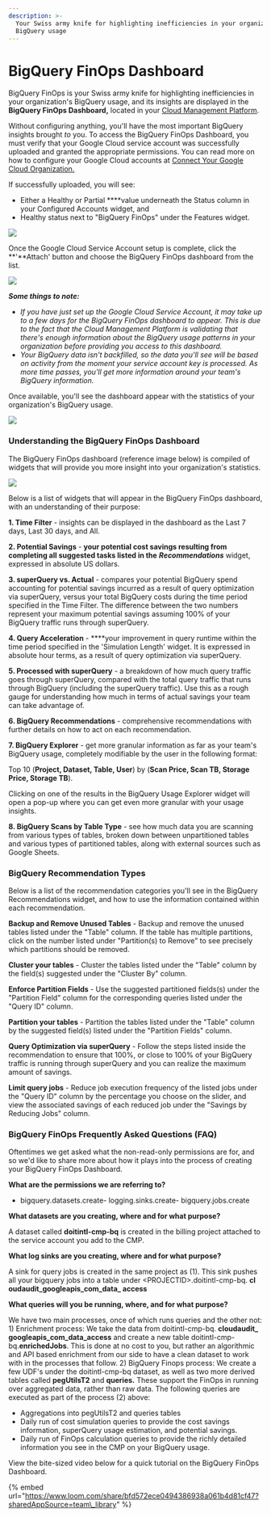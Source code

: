 ```yaml
---
description: >-
  Your Swiss army knife for highlighting inefficiencies in your organization's
  BigQuery usage
---
```


# BigQuery FinOps Dashboard

BigQuery FinOps is your Swiss army knife for highlighting inefficiencies in your organization's BigQuery usage, and its insights are displayed in the **BigQuery FinOps Dashboard,** located in your [Cloud Management Platform](../).

Without configuring anything, you'll have the most important BigQuery insights brought _to_ you. To access the BigQuery FinOps Dashboard, you must verify that your Google Cloud service account was successfully uploaded and granted the appropriate permissions. You can read more on how to configure your Google Cloud accounts at [Connect Your Google Cloud Organization.](../google-cloud/connect-google-cloud-service-account.md)

If successfully uploaded, you will see:

* Either a Healthy or Partial ****value underneath the Status column in your Configured Accounts widget, and
* Healthy status next to "BigQuery FinOps" under the Features widget.

![](../.gitbook/assets/cmp_gcp_partialpermissions%20%281%29.jpg)

Once the Google Cloud Service Account setup is complete, click the **'**Attach' button and choose the BigQuery FinOps dashboard from the list.

![](../.gitbook/assets/budgetao_finops_attach.jpg)

_**Some things to note:**_

* _If you have just set up the Google Cloud Service Account, it may take up to a few days for the BigQuery FinOps dashboard to appear. This is due to the fact that the Cloud Management Platform is validating that there's enough information about the BigQuery usage patterns in your organization before providing you access to this dashboard._ 
* _Your BigQuery data isn't backfilled, so the data you'll see will be based on activity from the moment your service account key is processed. As more time passes, you'll get more information around your team's BigQuery information._

Once available, you'll see the dashboard appear with the statistics of your organization's BigQuery usage.

![](../.gitbook/assets/budgetao_finops_attachedd.jpg)

### Understanding the BigQuery FinOps Dashboard

The BigQuery FinOps dashboard \(reference image below\) is compiled of widgets that will provide you more insight into your organization's statistics.

![](../.gitbook/assets/bigqueryfinops_dashboard.jpg)

Below is a list of widgets that will appear in the BigQuery FinOps dashboard, with an understanding of their purpose:

**1. Time Filter** - insights can be displayed in the dashboard as the Last 7 days, Last 30 days, and All.

**2. Potential Savings**  -  **your potential cost savings resulting from completing all suggested tasks listed in the** _**Recommendations**_ widget, expressed in absolute US dollars.

**3. superQuery vs. Actual** - compares your potential BigQuery spend accounting for potential savings incurred as a result of query optimization via superQuery, versus your total BigQuery costs during the time period specified in the Time Filter. The difference between the two numbers represent your maximum potential savings assuming 100% of your BigQuery traffic runs through superQuery.

**4. Query Acceleration** - ****your improvement in query runtime within the time period specified in the 'Simulation Length' widget. It is expressed in absolute hour terms, as a result of query optimization via superQuery.

**5. Processed with superQuery** - a breakdown of how much query traffic goes through superQuery, compared with the total query traffic that runs through BigQuery \(including the superQuery traffic\). Use this as a rough gauge for understanding how much in terms of actual savings your team can take advantage of.

**6. BigQuery Recommendations** - comprehensive recommendations with further details on how to act on each recommendation.

**7. BigQuery Explorer** - get more granular information as far as your team's BigQuery usage, completely modifiable by the user in the following format:

Top 10 \(**Project, Dataset, Table, User**\) by \(**Scan Price, Scan TB, Storage Price, Storage TB**\).

Clicking on one of the results in the BigQuery Usage Explorer widget will open a pop-up where you can get even more granular with your usage insights.

**8. BigQuery Scans by Table Type** - see how much data you are scanning from various types of tables, broken down between unpartitioned tables and various types of partitioned tables, along with external sources such as Google Sheets.

### BigQuery Recommendation Types

Below is a list of the recommendation categories you'll see in the BigQuery Recommendations widget, and how to use the information contained within each recommendation.

**Backup and Remove Unused Tables** - Backup and remove the unused tables listed under the "Table" column. If the table has multiple partitions, click on the number listed under "Partition\(s\) to Remove" to see precisely which partitions should be removed.

**Cluster your tables** - Cluster the tables listed under the "Table" column by the field\(s\) suggested under the "Cluster By" column.

**Enforce Partition Fields** - Use the suggested partitioned fields\(s\) under the "Partition Field" column for the corresponding queries listed under the "Query ID" column.

**Partition your tables** - Partition the tables listed under the "Table" column by the suggested field\(s\) listed under the "Partition Fields" column.

**Query Optimization via superQuery** - Follow the steps listed inside the recommendation to ensure that 100%, or close to 100% of your BigQuery traffic is running through superQuery and you can realize the maximum amount of savings.

**Limit query jobs** - Reduce job execution frequency of the listed jobs under the "Query ID" column by the percentage you choose on the slider, and view the associated savings of each reduced job under the "Savings by Reducing Jobs" column.

### BigQuery FinOps Frequently Asked Questions \(FAQ\)

Oftentimes we get asked what the non-read-only permissions are for, and so we'd like to share more about how it plays into the process of creating your BigQuery FinOps Dashboard. 

**What are the permissions we are referring to?**

- bigquery.datasets.create- logging.sinks.create- bigquery.jobs.create 

**What datasets are you creating, where and for what purpose?** 

A dataset called **doitintl-cmp-bq** is created in the billing project attached to the service account you add to the CMP. 

**What log sinks are you creating, where and for what purpose?** 

A sink for query jobs is created in the same project as \(1\). This sink pushes all your bigquery jobs into a table under &lt;PROJECTID&gt;.doitintl-cmp-bq. **cl oudaudit\_googleapis\_com\_data\_ access** 

**What queries will you be running, where, and for what purpose?**

We have two main processes, once of which runs queries and the other not: 1\) Enrichment process: We take the data from doitintl-cmp-bq. **cloudaudit\_ googleapis\_com\_data\_access**  and create a new table doitintl-cmp-bq.**enrichedJobs**. This is done at no cost to you, but rather an algorithmic and API based enrichment from our side to have a clean dataset to work with in the processes that follow. 2\) BigQuery Finops process: We create a few UDF's under the doitintl-cmp-bq dataset, as well as two more derived tables called **pegUtilsT2** and **queries.**  These support the FinOps in running over aggregated data, rather than raw data.  The following queries are executed as part of the process \(2\) above:

* Aggregations into pegUtilsT2 and queries tables
* Daily run of cost simulation queries to provide the cost savings information, superQuery usage estimation, and potential savings.
* Daily run of FinOps calculation queries to provide the richly detailed information you see in the CMP on your BigQuery usage.

View the bite-sized video below for a quick tutorial on the BigQuery FinOps Dashboard.

{% embed url="https://www.loom.com/share/bfd572ece0494386938a061b4d81cf47?sharedAppSource=team\_library" %}



